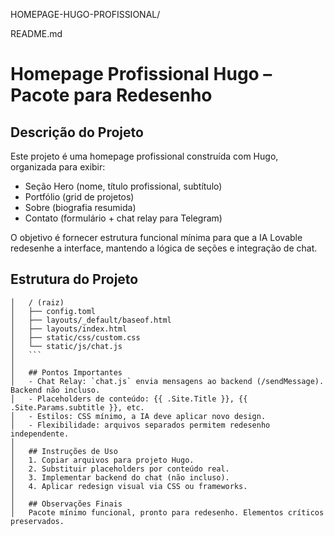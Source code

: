 HOMEPAGE-HUGO-PROFISSIONAL/

README.md
# Homepage Profissional Hugo – Pacote para Redesenho

## Descrição do Projeto
Este projeto é uma homepage profissional construída com Hugo, organizada para exibir:
- Seção Hero (nome, título profissional, subtítulo)
- Portfólio (grid de projetos)
- Sobre (biografia resumida)
- Contato (formulário + chat relay para Telegram)

O objetivo é fornecer estrutura funcional mínima para que a IA Lovable redesenhe a interface, mantendo a lógica de seções e integração de chat.

## Estrutura do Projeto
```
│   / (raiz)
│   ├── config.toml
│   ├── layouts/_default/baseof.html
│   ├── layouts/index.html
│   ├── static/css/custom.css
│   └── static/js/chat.js
│   ```
│
│   ## Pontos Importantes
│   - Chat Relay: `chat.js` envia mensagens ao backend (/sendMessage). Backend não incluso.
│   - Placeholders de conteúdo: {{ .Site.Title }}, {{ .Site.Params.subtitle }}, etc.
│   - Estilos: CSS mínimo, a IA deve aplicar novo design.
│   - Flexibilidade: arquivos separados permitem redesenho independente.
│
│   ## Instruções de Uso
│   1. Copiar arquivos para projeto Hugo.
│   2. Substituir placeholders por conteúdo real.
│   3. Implementar backend do chat (não incluso).
│   4. Aplicar redesign visual via CSS ou frameworks.
│
│   ## Observações Finais
│   Pacote mínimo funcional, pronto para redesenho. Elementos críticos preservados.
```
